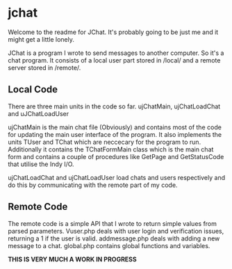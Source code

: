 jchat
=====
Welcome to the readme for JChat. It's probably going to be just me and it might get a little lonely. 

JChat is a program I wrote to send messages to another computer. So it's a chat program. It consists of a local user part stored in /local/ and a remote server stored in /remote/. 

Local Code
-----
There are three main units in the code so far. ujChatMain, ujChatLoadChat and uJChatLoadUser

ujChatMain is the main chat file (Obviously) and contains most of the code for updating the main user interface of the program. It also implements the units TUser and TChat which are neccecary for the program to run. Additionally it contains the TChatFormMain class which is the main chat form and contains a couple of procedures like GetPage and GetStatusCode that utilise the Indy I/O. 

ujChatLoadChat and ujChatLoadUser load chats and users respectively and do this by communicating with the remote part of my code. 

Remote Code
-----
The remote code is a simple API that I wrote to return simple values from parsed parameters. Vuser.php deals with user login and verification issues, returning a 1 if the user is valid. addmessage.php deals with adding a new message to a chat. global.php contains global functions and variables.

**THIS IS VERY MUCH A WORK IN PROGRESS**
